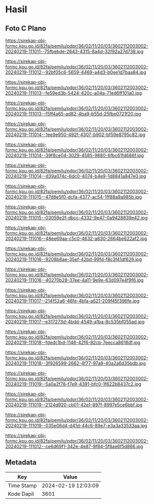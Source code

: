 # Hasil

## Foto C Plano

https://sirekap-obj-formc.kpu.go.id/82fa/pemilu/pdpr/36/02/11/20/03/3602112003002-20240219-111011--75fbebde-2643-4315-8a4d-32f92a27d738.jpg

https://sirekap-obj-formc.kpu.go.id/82fa/pemilu/pdpr/36/02/11/20/03/3602112003002-20240219-111012--92bf05c6-5659-4469-a4d3-b0ee1d7baa84.jpg

https://sirekap-obj-formc.kpu.go.id/82fa/pemilu/pdpr/36/02/11/20/03/3602112003002-20240219-111013--fe59ed3b-5424-420c-a04a-71ed6ff101a0.jpg

https://sirekap-obj-formc.kpu.go.id/82fa/pemilu/pdpr/36/02/11/20/03/3602112003002-20240219-111013--f5ff4a65-ad82-4ba9-b55d-25fbe0721f20.jpg

https://sirekap-obj-formc.kpu.go.id/82fa/pemilu/pdpr/36/02/11/20/03/3602112003002-20240219-111014--1ee9e950-492f-4307-b902-bf59e8795c82.jpg

https://sirekap-obj-formc.kpu.go.id/82fa/pemilu/pdpr/36/02/11/20/03/3602112003002-20240219-111014--39f8ce04-3029-4585-9880-6fbc61fd686f.jpg

https://sirekap-obj-formc.kpu.go.id/82fa/pemilu/pdpr/36/02/11/20/03/3602112003002-20240219-111014--d39a074c-6dc0-4074-b4e9-1d8841a847e0.jpg

https://sirekap-obj-formc.kpu.go.id/82fa/pemilu/pdpr/36/02/11/20/03/3602112003002-20240219-111015--47d8e5f0-dcfa-4377-ac54-1ff88a9a985b.jpg

https://sirekap-obj-formc.kpu.go.id/82fa/pemilu/pdpr/36/02/11/20/03/3602112003002-20240219-111015--03059e2f-dbcc-4332-9e47-0a9428839e42.jpg

https://sirekap-obj-formc.kpu.go.id/82fa/pemilu/pdpr/36/02/11/20/03/3602112003002-20240219-111016--48ee69aa-c5c0-4632-a630-2664be622af2.jpg

https://sirekap-obj-formc.kpu.go.id/82fa/pemilu/pdpr/36/02/11/20/03/3602112003002-20240219-111016--9208b8ae-35ef-42bd-99fd-f8c3f41df626.jpg

https://sirekap-obj-formc.kpu.go.id/82fa/pemilu/pdpr/36/02/11/20/03/3602112003002-20240219-111016--40270b28-37ee-4a11-9e9e-63d097e4f9f6.jpg

https://sirekap-obj-formc.kpu.go.id/82fa/pemilu/pdpr/36/02/11/20/03/3602112003002-20240219-111017--214f52a6-46fe-4bfa-a621-209f45f396fe.jpg

https://sirekap-obj-formc.kpu.go.id/82fa/pemilu/pdpr/36/02/11/20/03/3602112003002-20240219-111017--e317273d-4bdd-4549-a1ba-8c535bf055ad.jpg

https://sirekap-obj-formc.kpu.go.id/82fa/pemilu/pdpr/36/02/11/20/03/3602112003002-20240219-111018--fdedc1bd-1146-42f6-92cb-7eecca8618df.jpg

https://sirekap-obj-formc.kpu.go.id/82fa/pemilu/pdpr/36/02/11/20/03/3602112003002-20240219-111018--3f926599-2662-4f77-97a9-40a2a6d35bdb.jpg

https://sirekap-obj-formc.kpu.go.id/82fa/pemilu/pdpr/36/02/11/20/03/3602112003002-20240219-111019--5a0a2f78-f7e9-4391-bfc0-1f622b8437c2.jpg

https://sirekap-obj-formc.kpu.go.id/82fa/pemilu/pdpr/36/02/11/20/03/3602112003002-20240219-111019--2124d920-cb01-42e1-897f-8997e5ce6bbf.jpg

https://sirekap-obj-formc.kpu.go.id/82fa/pemilu/pdpr/36/02/11/20/03/3602112003002-20240219-111019--035e06d4-d41d-44c6-89e7-e3a3a33533aa.jpg

https://sirekap-obj-formc.kpu.go.id/82fa/pemilu/pdpr/36/02/11/20/03/3602112003002-20240219-111012--ce6d69f1-342e-4e87-8f84-5f8ae6f5d866.jpg


## Metadata

| Key        | Value               |
| ---------- | ------------------- |
| Time Stamp | 2024-02-19 12:03:09 |
| Kode Dapil | 3601                |



